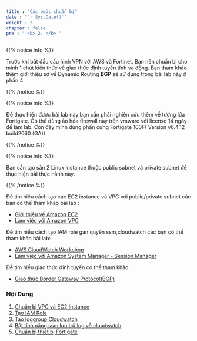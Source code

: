 ```yaml
---
title : "Các bước chuẩn bị"
date : "`r Sys.Date()`"
weight : 2
chapter : false
pre : " <b> 2. </b> "
---
```


{{% notice info %}}

Trước khi bắt đầu cấu hình VPN với AWS và Fortinet. Bạn nên chuẩn bị cho mình 1 chút kiến thức về giao thức định tuyến tĩnh và động. Bạn tham khảo thêm giới thiệu sơ về Dynamic Routing **BGP** sẽ sử dụng trong bài lab này ở phần 4

{{% /notice %}}

{{% notice info %}}

Để thực hiện được bài lab này bạn cần phải nghiên cứu thêm về tường lửa Fortigate. Có thể dùng ảo hóa firewall này trên vmware với license 14 ngày để làm lab. Còn đây mình dùng phần cứng Fortigate 100F( Version v6.4.12 build2060 (GA))

{{% /notice %}}

{{% notice info %}}

Bạn cần tạo sẵn 2 Linux instance thuộc public subnet và private subnet để thực hiện bài thực hành này.

{{% /notice %}}


Để tìm hiểu cách tạo các EC2 instance và VPC với public/private subnet các bạn có thể tham khảo bài lab :
  - [Giới thiệu về Amazon EC2](https://000004.awsstudygroup.com/vi/)
  - [Làm việc với Amazon VPC](https://000003.awsstudygroup.com/vi/)

Để tìm hiểu cách tạo IAM role gán quyền ssm,cloudwatch các bạn có thể tham khảo bài lab:
  - [AWS CloudWatch Workshop](https://000008.awsstudygroup.com/)
  - [Làm việc với Amazon System Manager - Session Manager](https://000058.awsstudygroup.com/vi/)

Để tìm hiểu giao thức định tuyến có thể tham khảo:
  - [Giao thức Border Gateway Protocol(BGP)](https://aws.amazon.com/what-is/border-gateway-protocol/)

### Nội Dung
1. [Chuẩn bị VPC và EC2 Instance](2.1-createec2/)
2. [Tạo IAM Role](2.2-createiamrole/)
3. [Tạo loggroup Cloudwatch](2.3-createloggroup/)
4. [Bật tính năng ssm lưu trữ log về cloudwatch](2.4-enablelogssm/)
5. [Chuẩn bị thiết bị Fortigate](2.5-fortigate/)